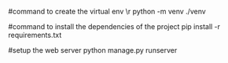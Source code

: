 #command to create the virtual env \r
python -m venv  ./venv

#command to install the dependencies of the project
pip install -r requirements.txt

#setup the web server
python manage.py runserver     
